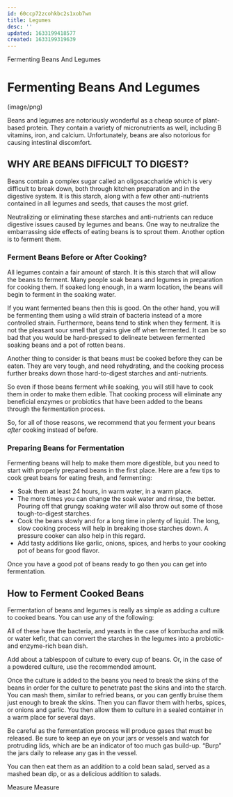 ```yaml
---
id: 60ccp72zcohkbc2s1xob7wn
title: Legumes
desc: ''
updated: 1633199418577
created: 1633199319639
---
```


Fermenting Beans And Legumes
# Fermenting Beans And Legumes

(image/png)

Beans and legumes are notoriously wonderful as a cheap source of plant-based protein. They contain a variety of micronutrients as well, including B vitamins, iron, and calcium. Unfortunately, beans are also notorious for causing intestinal discomfort.

## WHY ARE BEANS DIFFICULT TO DIGEST?

Beans contain a complex sugar called an oligosaccharide which is very difficult to break down, both through kitchen preparation and in the digestive system. It is this starch, along with a few other anti-nutrients contained in all legumes and seeds, that causes the most grief.

Neutralizing or eliminating these starches and anti-nutrients can reduce digestive issues caused by legumes and beans. One way to neutralize the embarrassing side effects of eating beans is to sprout them. Another option is to ferment them.

### Ferment Beans Before or After Cooking?

All legumes contain a fair amount of starch. It is this starch that will allow the beans to ferment. Many people soak beans and legumes in preparation for cooking them. If soaked long enough, in a warm location, the beans will begin to ferment in the soaking water.

If you want fermented beans then this is good. On the other hand, you will be fermenting them using a wild strain of bacteria instead of a more controlled strain. Furthermore, beans tend to stink when they ferment. It is not the pleasant sour smell that grains give off when fermented. It can be so bad that you would be hard-pressed to delineate between fermented soaking beans and a pot of rotten beans.

Another thing to consider is that beans must be cooked before they can be eaten. They are very tough, and need rehydrating, and the cooking process further breaks down those hard-to-digest starches and anti-nutrients.

So even if those beans ferment while soaking, you will still have to cook them in order to make them edible. That cooking process will eliminate any beneficial enzymes or probiotics that have been added to the beans through the fermentation process.

So, for all of those reasons, we recommend that you ferment your beans *after* cooking instead of before.

### Preparing Beans for Fermentation

Fermenting beans will help to make them more digestible, but you need to start with properly prepared beans in the first place. Here are a few tips to cook great beans for eating fresh, and fermenting:

* Soak them at least 24 hours, in warm water, in a warm place.
* The more times you can change the soak water and rinse, the better. Pouring off that grungy soaking water will also throw out some of those tough-to-digest starches.
* Cook the beans slowly and for a long time in plenty of liquid. The long, slow cooking process will help in breaking those starches down. A pressure cooker can also help in this regard.
* Add tasty additions like garlic, onions, spices, and herbs to your cooking pot of beans for good flavor.

Once you have a good pot of beans ready to go then you can get into fermentation.

## How to Ferment Cooked Beans

Fermentation of beans and legumes is really as simple as adding a culture to cooked beans. You can use any of the following:

All of these have the bacteria, and yeasts in the case of kombucha and milk or water kefir, that can convert the starches in the legumes into a probiotic- and enzyme-rich bean dish.

Add about a tablespoon of culture to every cup of beans. Or, in the case of a powdered culture, use the recommended amount.

Once the culture is added to the beans you need to break the skins of the beans in order for the culture to penetrate past the skins and into the starch. You can mash them, similar to refried beans, or you can gently bruise them just enough to break the skins. Then you can flavor them with herbs, spices, or onions and garlic. You then allow them to culture in a sealed container in a warm place for several days.

Be careful as the fermentation process will produce gases that must be released. Be sure to keep an eye on your jars or vessels and watch for protruding lids, which are be an indicator of too much gas build-up. “Burp” the jars daily to release any gas in the vessel.

You can then eat them as an addition to a cold bean salad, served as a mashed bean dip, or as a delicious addition to salads.

Measure
Measure
